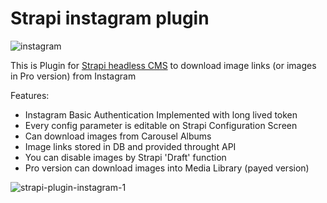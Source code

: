 # Strapi instagram plugin
![instagram](https://user-images.githubusercontent.com/531009/207857191-401e7a3f-a2ea-4efa-a94a-8e5ee54dfc59.png)

This is Plugin for [Strapi headless CMS](https://strapi.io/) to download image links (or images in Pro version) from Instagram

Features:
- Instagram Basic Authentication Implemented with long lived token
- Every config parameter is editable on Strapi Configuration Screen
- Can download images from Carousel Albums
- Image links stored in DB and provided throught API
- You can disable images by Strapi 'Draft' function
- Pro version can download images into Media Library (payed version)

![strapi-plugin-instagram-1](https://user-images.githubusercontent.com/531009/207862543-eceb8355-e6be-46b2-bef5-79021eba9233.png)
